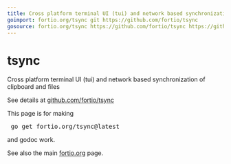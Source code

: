 ```yaml
---
title: Cross platform terminal UI (tui) and network based synchronization of clipboard and files
goimport: fortio.org/tsync git https://github.com/fortio/tsync
gosource: fortio.org/tsync https://github.com/fortio/tsync https://github.com/fortio/tsync/tree/main{/dir} https://github.com/fortio/tsync/blob/main{/dir}/{file}#L{line}
---
```


# tsync

Cross platform terminal UI (tui) and network based synchronization of clipboard and files

See details at [github.com/fortio/tsync](https://github.com/fortio/tsync#tsync)

This page is for making
<pre>
 go get fortio.org/tsync@latest
</pre>
and godoc work.
<p>
See also the main <a href="https://fortio.org/">fortio.org</a> page.
